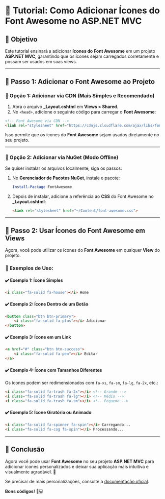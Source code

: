 # 📝 Tutorial: Como Adicionar Ícones do Font Awesome no ASP.NET MVC  

## 🎯 Objetivo  
Este tutorial ensinará a adicionar **ícones do Font Awesome** em um projeto **ASP.NET MVC**, garantindo que os ícones sejam carregados corretamente e possam ser usados em suas views.  

---

## 🔗 Passo 1: Adicionar o Font Awesome ao Projeto  

### 📌 Opção 1: Adicionar via CDN (Mais Simples e Recomendado)  
1. Abra o arquivo **_Layout.cshtml** em **Views > Shared**.  
2. No `<head>`, adicione o seguinte código para carregar o **Font Awesome**:  

```html
<!-- Font Awesome via CDN -->
<link rel="stylesheet" href="https://cdnjs.cloudflare.com/ajax/libs/font-awesome/6.5.1/css/all.min.css">
```

Isso permite que os ícones do **Font Awesome** sejam usados diretamente no seu projeto.  

---

### 📌 Opção 2: Adicionar via NuGet (Modo Offline)  
Se quiser instalar os arquivos localmente, siga os passos:  

1. No **Gerenciador de Pacotes NuGet**, instale o pacote:  

   ```powershell
   Install-Package FontAwesome
   ```

2. Depois de instalar, adicione a referência ao **CSS** do Font Awesome no **_Layout.cshtml**:  

   ```html
   <link rel="stylesheet" href="~/Content/font-awesome.css">
   ```

---

## 🎨 Passo 2: Usar Ícones do Font Awesome em Views  

Agora, você pode utilizar os ícones do **Font Awesome** em qualquer **View** do projeto.  

### 📌 Exemplos de Uso:  
#### ✔️ Exemplo 1: Ícone Simples  
```html
<i class="fa-solid fa-house"></i> Home
```

#### ✔️ Exemplo 2: Ícone Dentro de um Botão  
```html
<button class="btn btn-primary">
    <i class="fa-solid fa-plus"></i> Adicionar
</button>
```

#### ✔️ Exemplo 3: Ícone em um Link  
```html
<a href="#" class="btn btn-success">
    <i class="fa-solid fa-pen"></i> Editar
</a>
```

#### ✔️ Exemplo 4: Ícone com Tamanhos Diferentes  
Os ícones podem ser redimensionados com `fa-xs`, `fa-sm`, `fa-lg`, `fa-2x`, etc.:  
```html
<i class="fa-solid fa-trash fa-2x"></i> <!-- Grande -->
<i class="fa-solid fa-trash fa-lg"></i> <!-- Médio -->
<i class="fa-solid fa-trash fa-sm"></i> <!-- Pequeno -->
```

#### ✔️ Exemplo 5: Ícone Giratório ou Animado  
```html
<i class="fa-solid fa-spinner fa-spin"></i> Carregando...
<i class="fa-solid fa-cog fa-spin"></i> Processando...
```

---

## 🎯 Conclusão  
Agora você pode usar **Font Awesome** no seu projeto **ASP.NET MVC** para adicionar ícones personalizados e deixar sua aplicação mais intuitiva e visualmente agradável. 🚀  

Se precisar de mais personalizações, consulte a [documentação oficial](https://fontawesome.com/).  

**Bons códigos!** 🎨💻